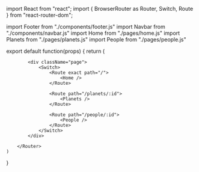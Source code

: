 import React from "react";
import {
  BrowserRouter as Router,
  Switch,
  Route
} from "react-router-dom";

import Footer from "./components/footer.js"
import Navbar from "./components/navbar.js"
import Home from "./pages/home.js"
import Planets from "./pages/planets.js"
import People from "./pages/people.js"

export default function(props) {
    return (
        <Router>
            <Navbar />
            
            <div className="page">
                <Switch>
                    <Route exact path="/">
                        <Home />
                    </Route>

                    <Route path="/planets/:id">
                        <Planets />
                    </Route>

                    <Route path="/people/:id">
                        <People />
                    </Route>
                </Switch>
            </div>

        </Router>
    )
}